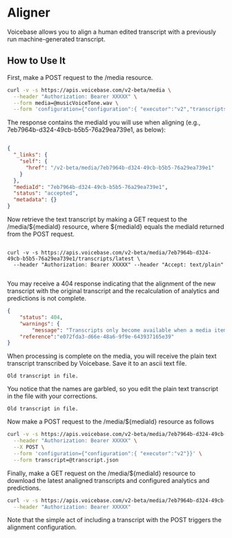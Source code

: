 # Aligner

Voicebase allows you to align a human edited transcript with a previously run machine-generated transcript.  

## How to Use It

First, make a POST request to the /media resource.

```bash
curl -v -s https://apis.voicebase.com/v2-beta/media \
  --header "Authorization: Bearer XXXXX" \
  --form media=@musicVoiceTone.wav \
  --form 'configuration={"configuration":{ "executor":"v2","transcripts":{"voiceFeatures":"true"}}}'

```

The response contains the mediaId you will use when aligning (e.g., 7eb7964b-d324-49cb-b5b5-76a29ea739e1, as below):

```json

{
  "_links": {
    "self": {
      "href": "/v2-beta/media/7eb7964b-d324-49cb-b5b5-76a29ea739e1"
    }
  },
  "mediaId": "7eb7964b-d324-49cb-b5b5-76a29ea739e1",
  "status": "accepted",
  "metadata": {}
}

```

Now retrieve the text transcript by making a GET request to the /media/${mediaId} resource, where ${mediaId} equals the mediaId returned from the POST request.

```

curl -v -s https://apis.voicebase.com/v2-beta/media/7eb7964b-d324-49cb-b5b5-76a29ea739e1/transcripts/latest \
  --header "Authorization: Bearer XXXXX" --header "Accept: text/plain"
 
```

You may receive a 404 response indicating that the alignment of the new transcript with the original transcript and the recalculation of analytics and predictions is not complete.

```json
{
    "status": 404,
    "warnings": {
        "message": "Transcripts only become available when a media item has status finished."},
    "reference":"e072fda3-d66e-48a6-9f9e-643937165e39"
}

```


When processing is complete on the media, you will receive the plain text transcript transcribed by Voicebase.  Save it to an ascii text file.  

```
Old transcript in file.
```

You notice that the names are garbled, so you edit the plain text transcript in the file with your corrections.

```
Old transcript in file.
```


Now make a POST request to the /media/${mediaId} resource as follows


```bash
curl -v -s https://apis.voicebase.com/v2-beta/media/7eb7964b-d324-49cb-b5b5-76a29ea739e1 \
  --header "Authorization: Bearer XXXXX" \
  --X POST \
  --form 'configuration={"configuration":{ "executor":"v2"}}' \
  --form transcript=@transcript.json
```


Finally, make a GET request on the /media/${mediaId} resource to download the latest analigned transcripts and configured analytics and predictions.

```bash
curl -v -s https://apis.voicebase.com/v2-beta/media/7eb7964b-d324-49cb-b5b5-76a29ea739e1 \
  --header "Authorization: Bearer XXXXX"
```

Note that the simple act of including a transcript with the POST triggers the alignment configuration.